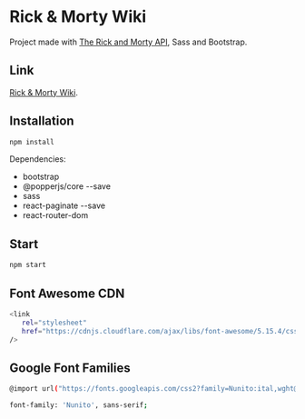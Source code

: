 # Rick & Morty Wiki

Project made with [The Rick and Morty API](https://rickandmortyapi.com/), Sass and Bootstrap.

## Link

[Rick & Morty Wiki](https://de-rick-and-morty-wiki.netlify.app/).

## Installation

```bash
npm install
```

Dependencies:

- bootstrap
- @popperjs/core --save
- sass
- react-paginate --save
- react-router-dom

## Start

```bash
npm start
```

## Font Awesome CDN

```bash
<link
   rel="stylesheet"
   href="https://cdnjs.cloudflare.com/ajax/libs/font-awesome/5.15.4/css/all.min.css"
/>
```

## Google Font Families

```bash
@import url("https://fonts.googleapis.com/css2?family=Nunito:ital,wght@0,200;0,300;0,400;0,500;0,600;0,700;0,800;0,900;1,200;1,300;1,400;1,500;1,600;1,700;1,800;1,900&display=swap");

font-family: 'Nunito', sans-serif;
```
